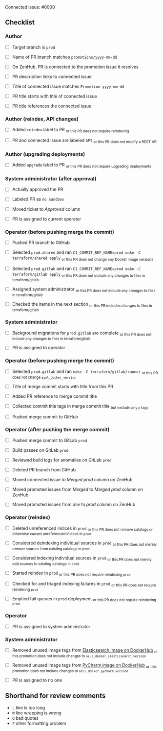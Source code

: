<!--
This is the PR template for promotion PRs against `prod`.
-->

Connected issue: #0000


## Checklist


### Author

- [ ] Target branch is `prod`
- [ ] Name of PR branch matches `promotions/yyyy-mm-dd`
- [ ] On ZenHub, PR is connected to the promotion issue it resolves
- [ ] PR description links to connected issue
- [ ] Title of connected issue matches `Promotion yyyy-mm-dd`
- [ ] PR title starts with title of connected issue
- [ ] PR title references the connected issue


### Author (reindex, API changes)

- [ ] Added `reindex` label to PR <sub>or this PR does not require reindexing</sub>
- [ ] PR and connected issue are labeled `API` <sub>or this PR does not modify a REST API</sub>


### Author (upgrading deployments)

- [ ] Added `upgrade` label to PR <sub>or this PR does not require upgrading deployments</sub>


### System administrator (after approval)

- [ ] Actually approved the PR
- [ ] Labeled PR as `no sandbox`
- [ ] Moved ticket to *Approved* column
- [ ] PR is assigned to current operator


### Operator (before pushing merge the commit)

- [ ] Pushed PR branch to GitHub
- [ ] Selected `prod.shared` and ran `CI_COMMIT_REF_NAME=prod make -C terraform/shared apply` <sub>or this PR does not change any Docker image versions</sub>
- [ ] Selected `prod.gitlab` and ran `CI_COMMIT_REF_NAME=prod make -C terraform/gitlab apply` <sub>or this PR does not include any changes to files in terraform/gitlab</sub>
- [ ] Assigned system administrator <sub>or this PR does not include any changes to files in terraform/gitlab</sub>
- [ ] Checked the items in the next section <sub>or this PR includes changes to files in terraform/gitlab</sub>


### System administrator

- [ ] Background migrations for `prod.gitlab` are complete <sub>or this PR does not include any changes to files in terraform/gitlab</sub>
- [ ] PR is assigned to operator


### Operator (before pushing merge the commit)

- [ ] Selected `prod.gitlab` and ran `make -C terraform/gitlab/runner` <sub>or this PR does not change `azul_docker_version`</sub>
- [ ] Title of merge commit starts with title from this PR
- [ ] Added PR reference to merge commit title
- [ ] Collected commit title tags in merge commit title <sub>but exclude any `p` tags</sub>
- [ ] Pushed merge commit to GitHub


### Operator (after pushing the merge commit)

- [ ] Pushed merge commit to GitLab `prod`
- [ ] Build passes on GitLab `prod`
- [ ] Reviewed build logs for anomalies on GitLab `prod`
- [ ] Deleted PR branch from GitHub
- [ ] Moved connected issue to *Merged prod* column on ZenHub
- [ ] Moved promoted issues from *Merged* to *Merged prod* column on ZenHub
- [ ] Moved promoted issues from *dev* to *prod* column on ZenHub


### Operator (reindex)

- [ ] Deleted unreferenced indices in `prod` <sub>or this PR does not remove catalogs or otherwise causes unreferenced indices in `prod`</sub>
- [ ] Considered deindexing individual sources in `prod` <sub>or this PR does not merely remove sources from existing catalogs in `prod`</sub>
- [ ] Considered indexing individual sources in `prod` <sub>or this PR does not merely add sources to existing catalogs in `prod`</sub>
- [ ] Started reindex in `prod` <sub>or this PR does not require reindexing `prod`</sub>
- [ ] Checked for and triaged indexing failures in `prod` <sub>or this PR does not require reindexing `prod`</sub>
- [ ] Emptied fail queues in `prod` deployment <sub>or this PR does not require reindexing `prod`</sub>


### Operator

- [ ] PR is assigned to system administrator


### System administrator

- [ ] Removed unused image tags from [Elasticsearch image on DockerHub](https://hub.docker.com/repository/docker/ucscgi/azul-elasticsearch) <sub>or this promotion does not include changes to `azul_docker_elasticsearch_version`</sub>
- [ ] Removed unused image tags from [PyCharm image on DockerHub](https://hub.docker.com/repository/docker/ucscgi/azul-pycharm) <sub>or this promotion does not include changes to `azul_docker_pycharm_version`</sub>
- [ ] PR is assigned to no one


## Shorthand for review comments

- `L` line is too long
- `W` line wrapping is wrong
- `Q` bad quotes
- `F` other formatting problem
